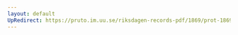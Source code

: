 ```yaml
---
layout: default
UpRedirect: https://pruto.im.uu.se/riksdagen-records-pdf/1869/prot-1869--ak--408/prot-1869--ak--408_001.pdf
---
```

